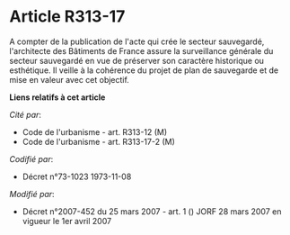 # Article R313-17

A compter de la publication de l'acte qui crée le secteur sauvegardé, l'architecte des Bâtiments de France assure la
surveillance générale du secteur sauvegardé en vue de préserver son caractère historique ou esthétique. Il veille à la
cohérence du projet de plan de sauvegarde et de mise en valeur avec cet objectif.

**Liens relatifs à cet article**

_Cité par_:

  - Code de l'urbanisme - art. R313-12 (M)
  - Code de l'urbanisme - art. R313-17-2 (M)

_Codifié par_:

  - Décret n°73-1023 1973-11-08

_Modifié par_:

  - Décret n°2007-452 du 25 mars 2007 - art. 1 () JORF 28 mars 2007 en vigueur le 1er avril 2007
